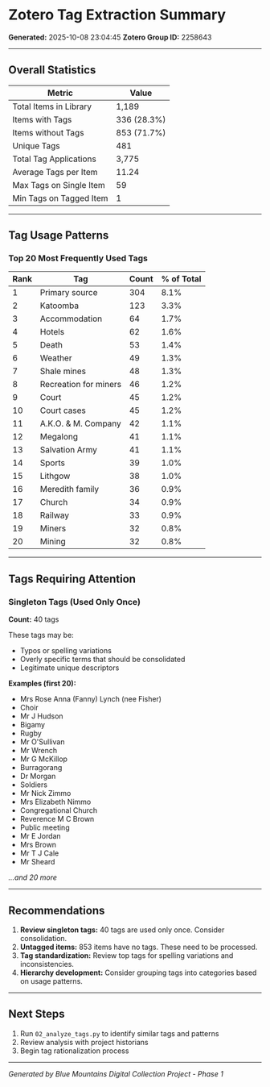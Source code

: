 # Zotero Tag Extraction Summary

**Generated:** 2025-10-08 23:04:45
**Zotero Group ID:** 2258643

---

## Overall Statistics

| Metric | Value |
|--------|-------|
| Total Items in Library | 1,189 |
| Items with Tags | 336 (28.3%) |
| Items without Tags | 853 (71.7%) |
| Unique Tags | 481 |
| Total Tag Applications | 3,775 |
| Average Tags per Item | 11.24 |
| Max Tags on Single Item | 59 |
| Min Tags on Tagged Item | 1 |

---

## Tag Usage Patterns

### Top 20 Most Frequently Used Tags

| Rank | Tag | Count | % of Total |
|------|-----|-------|------------|
| 1 | Primary source | 304 | 8.1% |
| 2 | Katoomba | 123 | 3.3% |
| 3 | Accommodation | 64 | 1.7% |
| 4 | Hotels | 62 | 1.6% |
| 5 | Death | 53 | 1.4% |
| 6 | Weather | 49 | 1.3% |
| 7 | Shale mines | 48 | 1.3% |
| 8 | Recreation for miners | 46 | 1.2% |
| 9 | Court | 45 | 1.2% |
| 10 | Court cases | 45 | 1.2% |
| 11 | A.K.O. & M. Company | 42 | 1.1% |
| 12 | Megalong | 41 | 1.1% |
| 13 | Salvation Army | 41 | 1.1% |
| 14 | Sports | 39 | 1.0% |
| 15 | Lithgow | 38 | 1.0% |
| 16 | Meredith family | 36 | 0.9% |
| 17 | Church | 34 | 0.9% |
| 18 | Railway | 33 | 0.9% |
| 19 | Miners | 32 | 0.8% |
| 20 | Mining | 32 | 0.8% |

---

## Tags Requiring Attention

### Singleton Tags (Used Only Once)

**Count:** 40 tags

These tags may be:
- Typos or spelling variations
- Overly specific terms that should be consolidated
- Legitimate unique descriptors

**Examples (first 20):**
- Mrs Rose Anna (Fanny) Lynch (nee Fisher)
- Choir
- Mr J Hudson
- Bigamy
- Rugby
- Mr O'Sullivan
- Mr Wrench
- Mr G McKillop
- Burragorang
- Dr Morgan
- Soldiers
- Mr Nick Zimmo
- Mrs Elizabeth Nimmo
- Congregational Church
- Reverence M C Brown
- Public meeting
- Mr E Jordan
- Mrs Brown
- Mr T J Cale
- Mr Sheard

*...and 20 more*

---

## Recommendations

1. **Review singleton tags:** 40 tags are used only once. Consider consolidation.
2. **Untagged items:** 853 items have no tags. These need to be processed.
3. **Tag standardization:** Review top tags for spelling variations and inconsistencies.
4. **Hierarchy development:** Consider grouping tags into categories based on usage patterns.

---

## Next Steps

1. Run `02_analyze_tags.py` to identify similar tags and patterns
2. Review analysis with project historians
3. Begin tag rationalization process

---

*Generated by Blue Mountains Digital Collection Project - Phase 1*
